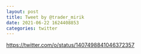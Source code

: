 ```yaml
--- 
layout: post 
title: Tweet by @trader_mirik 
date: 2021-06-22 1624408853 
categories: twitter 
--- 
```

https://twitter.com/o/status/1407498841046372357